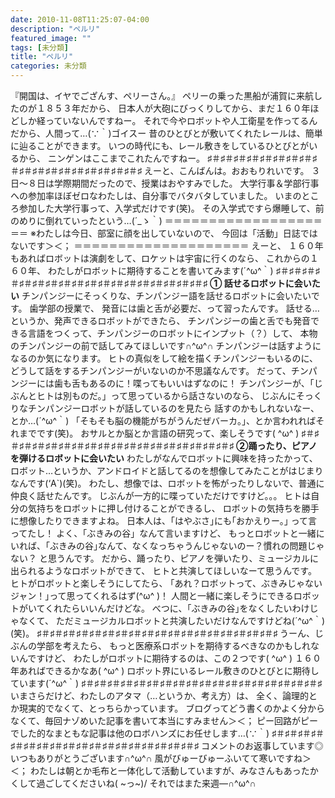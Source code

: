 ```yaml
---
date: 2010-11-08T11:25:07-04:00
description: "ペルリ"
featured_image: ""
tags: [未分類]
title: "ペルリ"
categories: 未分類
---
```


『開国は、イヤでござんす、ペリーさん。』
ペリーの乗った黒船が浦賀に来航したのが１８５３年だから、
日本人が大砲にびっくりしてから、まだ１６０年ほどしか経っていないんですねー。
それで今やロボットや人工衛星を作ってるんだから、人間って…(∵｀)ゴイスー
昔のひとびとが敷いてくれたレールは、簡単に辿ることができます。
いつの時代にも、レール敷きをしているひとびとがいるから、
ニンゲンはここまでこれたんですねー。
♯＃♯＃♯＃♯＃♯＃♯＃♯＃♯＃♯＃♯＃♯＃♯＃♯＃♯＃♯＃♯＃♯＃♯＃♯
えーと、こんばんは。おおもりれいです。
３日～８日は学際期間だったので、授業はおやすみでした。
大学行事＆学部行事への参加率ほぼゼロなわたしは、自分事でバタバタしていました。
いまのところ参加した大学行事って、入学式だけです(笑)。
その入学式ですら爆睡して、前のめりに倒れていったという…(´_ゝ｀)
＝＝＝＝＝＝＝＝＝＝＝＝＝＝＝＝＝＝＝＝ 
※わたしは今日、部室に顔を出していないので、
今回は「活動」日誌ではないです＞＜；
＝＝＝＝＝＝＝＝＝＝＝＝＝＝＝＝＝＝＝＝
えーと、
１６０年もあればロボットは演劇をして、ロケットは宇宙に行くのなら、
これからの１６０年、
わたしがロボットに期待することを書いてみます(´^ω^｀)
♯＃♯＃♯＃♯＃♯＃♯＃♯＃♯＃♯＃♯＃♯＃♯＃♯＃♯＃♯＃♯＃♯＃♯＃♯
<strong>① 話せるロボットに会いたい</strong>
チンパンジーにそっくりな、チンパンジー語を話せるロボットに会いたいです。
歯学部の授業で、
発音には歯と舌が必要だ、って習ったんです。
話せる…というか、発声できるロボットができたら、
チンパンジーの歯と舌でも発音できる言語をつくって、チンパンジーのロボットにインプット（？）して、
本物のチンパンジーの前で話してみてほしいです∩^ω^∩
チンパンジーは話すようになるのか気になります。
ヒトの真似をして絵を描くチンパンジーもいるのに、
どうして話をするチンパンジーがいないのか不思議なんです。
だって、チンパンジーには歯も舌もあるのに！喋ってもいいはずなのに！
チンパンジーが、「じぶんとヒトは別ものだ。」って思っているから話さないのなら、
じぶんにそっくりなチンパンジーロボットが話しているのを見たら
話すのかもしれないなー、とか…(´^ω^｀)
「そもそも脳の機能がちがうんだぜバーカ。」、とか言われればそれまでです(笑)。
おサルとか脳とか言語の研究って、楽しそうです( ^ω^ )
♯＃♯＃♯＃♯＃♯＃♯＃♯＃♯＃♯＃♯＃♯＃♯＃♯＃♯＃♯＃♯＃♯＃♯＃♯
<strong>②踊ったり、ピアノを弾けるロボットに会いたい</strong>
わたしがなんでロボットに興味を持ったかって、
ロボット…というか、アンドロイドと話してるのを想像してみたことがはじまりなんです(‘A`)(笑)。
わたし、想像では、ロボットを怖がったりしないで、普通に仲良く話せたんです。
じぶんが一方的に喋っていただけですけど。。。
ヒトは自分の気持ちをロボットに押し付けることができるし、
ロボットの気持ちを勝手に想像したりできますよね。
日本人は、｢はやぶさ｣にも｢おかえりー。｣ って言ってたし！
よく、「ぶきみの谷」なんて言いますけど、
もっとロボットと一緒にいれば、｢ぶきみの谷｣なんて、なくなっちゃうんじゃないのー？慣れの問題じゃない？
と思うんです。
だから、踊ったり、ピアノを弾いたり、ミュージカルに出られるようなロボットができて、
ヒトと共演してほしいなーて思うんです。
ヒトがロボットと楽しそうにしてたら、
｢あれ？ロボットって、ぶきみじゃないジャン！｣って思ってくれるはず(^ω^ )！
人間と一緒に楽しそうにできるロボットがいてくれたらいいんだけどな。
べつに、｢ぶきみの谷｣をなくしたいわけじゃなくて、
ただミュージカルロボットと共演したいだけなんですけどね(´^ω^｀)(笑)。
♯＃♯＃♯＃♯＃♯＃♯＃♯＃♯＃♯＃♯＃♯＃♯＃♯＃♯＃♯＃♯＃♯＃♯＃♯
うーん、じぶんの学部を考えたら、
もっと医療系ロボットを期待するべきなのかもしれないんですけど、
わたしがロボットに期待するのは、この２つです( ^ω^ )
１６０年あればできるかなあ( ^ω^ )
ロボット界にいるレール敷きのひとびとに期待しています(´^ω^｀)
♯＃♯＃♯＃♯＃♯＃♯＃♯＃♯＃♯＃♯＃♯＃♯＃♯＃♯＃♯＃♯＃♯＃♯＃♯
いまさらだけど、わたしのアタマ（…というか、考え方）は、
全く、論理的とか現実的でなくて、とっちらかっています。
ブログってどう書くのかよく分からなくて、毎回ナゾめいた記事を書いて本当にすみません＞＜；
ピー回路がピーでした的なまともな記事は他のロボハンズにお任せします…(∵｀)
♯＃♯＃♯＃♯＃♯＃♯＃♯＃♯＃♯＃♯＃♯＃♯＃♯＃♯＃♯＃♯＃♯＃♯＃♯
コメントのお返事しています◎
いつもありがとうございます∩^ω^∩
風がびゅーびゅーふいてて寒いですね＞＜；
わたしは朝とか毛布と一体化して活動していますが、みなさんもあったかくして過ごしてくださいね( ~っ~)/ 
それではまた来週―∩^ω^∩
